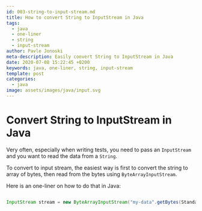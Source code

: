 ```yaml
---
id: 003-string-to-input-stream.md
title: How to convert String to InputStream in Java
tags:
  - java
  - one-liner
  - string
  - input-stream
author: Pavle Jonoski
meta-description: Easily convert String to InputStream in Java
date: 2020-07-08 15:22:45 +0200
keywords: java, one-liner, string, input-stream
template: post
categories:
  - java
image: assets/images/java/input.svg
---
```


# Convert String to InputStream in Java

Very often, especially when writing tests, you need to pass an `InputStream ` and
you want to read the data from a `String`.

To convert to input stream, the easiest way is first to convert the string to 
array of bytes, then read from the bytes using `ByteArrayInputStream`.

Here is an one-liner on how to do that in Java:

```java

InputStream stream = new ByteArrayInputStream("my-data".getBytes(StandardCharsets.UTF_8));

```

